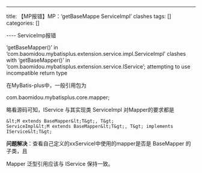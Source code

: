 
--- 
title:  【MP报错】MP：‘getBaseMappe ServiceImpl’ clashes 
tags: []
categories: [] 

---- ServiceImp报错
>  
 ‘getBaseMapper()’ in ‘com.baomidou.mybatisplus.extension.service.impl.ServiceImpl’ clashes with ‘getBaseMapper()’ in ‘com.baomidou.mybatisplus.extension.service.IService’; attempting to use incompatible return type 


在MyBatis-plus中，一般引用包为

>  
 com.baomidou.mybatisplus.core.mapper; 


略看源码可知，IService 与其实现类 ServiceImpl 对Mapper的要求都是

```
&lt;M extends BaseMapper&lt;T&gt;, T&gt;
ServiceImpl&lt;M extends BaseMapper&lt;T&gt;, T&gt; implements IService&lt;T&gt;

```

**问题解决**：查看自己定义的xxServiceI中使用的mapper是否是 BaseMapper 的子类，且

>  
 Mapper 泛型引用应该与 IService 保持一致。 

